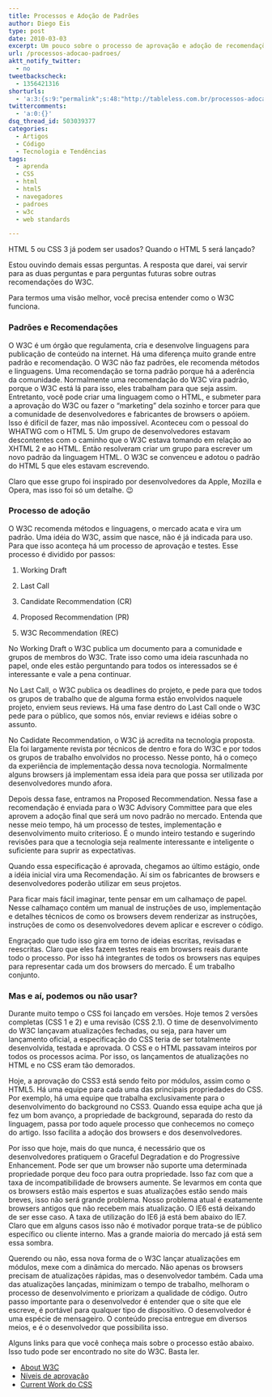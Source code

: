 ```yaml
---
title: Processos e Adoção de Padrões
author: Diego Eis
type: post
date: 2010-03-03
excerpt: Um pouco sobre o processo de aprovação e adoção de recomendações do W3C.
url: /processos-adocao-padroes/
aktt_notify_twitter:
  - no
tweetbackscheck:
  - 1356421316
shorturls:
  - 'a:3:{s:9:"permalink";s:48:"http://tableless.com.br/processos-adocao-padroes";s:7:"tinyurl";s:26:"http://tinyurl.com/44s2pnn";s:4:"isgd";s:19:"http://is.gd/PVKIMc";}'
twittercomments:
  - 'a:0:{}'
dsq_thread_id: 503039377
categories:
  - Artigos
  - Código
  - Tecnologia e Tendências
tags:
  - aprenda
  - CSS
  - html
  - html5
  - navegadores
  - padroes
  - w3c
  - web standards

---
```

HTML 5 ou CSS 3 já podem ser usados? Quando o HTML 5 será lançado?
  
Estou ouvindo demais essas perguntas. A resposta que darei, vai servir para as duas perguntas e para perguntas futuras sobre outras recomendações do W3C. 

Para termos uma visão melhor, você precisa entender como o W3C funciona.

### Padrões e Recomendações

O W3C é um órgão que regulamenta, cria e desenvolve linguagens para publicação de conteúdo na internet. Há uma diferença muito grande entre padrão e recomendação. O W3C não faz padrões, ele recomenda métodos e linguagens. Uma recomendação se torna padrão porque há a aderência da comunidade. Normalmente uma recomendação do W3C vira padrão, porque o W3C está lá para isso, eles trabalham para que seja assim. Entretanto, você pode criar uma linguagem como o HTML, e submeter para a aprovação do W3C ou fazer o &#8220;marketing&#8221; dela sozinho e torcer para que a comunidade de desenvolvedores e fabricantes de browsers o apóiem. Isso é difícil de fazer, mas não impossível. Aconteceu com o pessoal do WHATWG com o HTML 5. Um grupo de desenvolvedores estavam descontentes com o caminho que o W3C estava tomando em relação ao XHTML 2 e ao HTML. Então resolveram criar um grupo para escrever um novo padrão da linguagem HTML. O W3C se convenceu e adotou o padrão do HTML 5 que eles estavam escrevendo.
  
Claro que esse grupo foi inspirado por desenvolvedores da Apple, Mozilla e Opera, mas isso foi só um detalhe. 😉

### Processo de adoção

O W3C recomenda métodos e linguagens, o mercado acata e vira um padrão. Uma idéia do W3C, assim que nasce, não é já indicada para uso. Para que isso aconteça há um processo de aprovação e testes. Esse processo é dividido por passos:

1. Working Draft
  
2. Last Call
  
3. Candidate Recommendation (CR)
  
4. Proposed Recommendation (PR)
  
5. W3C Recommendation (REC)

No Working Draft o W3C publica um documento para a comunidade e grupos de membros do W3C. Trate isso como uma ideia rascunhada no papel, onde eles estão perguntando para todos os interessados se é interessante e vale a pena continuar.

No Last Call, o W3C publica os deadlines do projeto, e pede para que todos os grupos de trabalho que de alguma forma estão envolvidos naquele projeto, enviem seus reviews. Há uma fase dentro do Last Call onde o W3C pede para o público, que somos nós, enviar reviews e idéias sobre o assunto.

No Cadidate Recommendation, o W3C já acredita na tecnologia proposta. Ela foi largamente revista por técnicos de dentro e fora do W3C e por todos os grupos de trabalho envolvidos no processo. Nesse ponto, há o começo da experiência de implementação dessa nova tecnologia. Normalmente alguns browsers já implementam essa ideia para que possa ser utilizada por desenvolvedores mundo afora.

Depois dessa fase, entramos na Proposed Recommendation. Nessa fase a recomendação é enviada para o W3C Advisory Committee para que eles aprovem a adoção final que será um novo padrão no mercado. Entenda que nesse meio tempo, há um processo de testes, implementação e desenvolvimento muito criterioso. É o mundo inteiro testando e sugerindo revisões para que a tecnologia seja realmente interessante e inteligente o suficiente para suprir as expectativas.

Quando essa especificação é aprovada, chegamos ao último estágio, onde a idéia inicial vira uma Recomendação. Aí sim os fabricantes de browsers e desenvolvedores poderão utilizar em seus projetos.

Para ficar mais fácil imaginar, tente pensar em um calhamaço de papel. Nesse calhamaço contém um manual de instruções de uso, implementação e detalhes técnicos de como os browsers devem renderizar as instruções, instruções de como os desenvolvedores devem aplicar e escrever o código.
  
Engraçado que tudo isso gira em torno de ideias escritas, revisadas e reescritas. Claro que eles fazem testes reais em browsers reais durante todo o processo. Por isso há integrantes de todos os browsers nas equipes para representar cada um dos browsers do mercado. É um trabalho conjunto. 

### Mas e aí, podemos ou não usar?

Durante muito tempo o CSS foi lançado em versões. Hoje temos 2 versões completas (CSS 1 e 2) e uma revisão (CSS 2.1). O time de desenvolvimento do W3C lançavam atualizações fechadas, ou seja, para haver um lançamento oficial, a especificação do CSS teria de ser totalmente desenvolvida, testada e aprovada. O CSS e o HTML passavam inteiros por todos os processos acima. Por isso, os lançamentos de atualizações no HTML e no CSS eram tão demorados.
  
Hoje, a aprovação do CSS3 está sendo feito por módulos, assim como o HTML5. Há uma equipe para cada uma das principais propriedades do CSS. Por exemplo, há uma equipe que trabalha exclusivamente para o desenvolvimento do background no CSS3. Quando essa equipe acha que já fez um bom avanço, a propriedade de background, separada do resto da linguagem, passa por todo aquele processo que conhecemos no começo do artigo. Isso facilita a adoção dos browsers e dos desenvolvedores. 

Por isso que hoje, mais do que nunca, é necessário que os desenvolvedores pratiquem o Graceful Degradation e do Progressive Enhancement. Pode ser que um browser não suporte uma determinada propriedade porque deu foco para outra propriedade. Isso faz com que a taxa de incompatibilidade de browsers aumente. Se levarmos em conta que os browsers estão mais espertos e suas atualizações estão sendo mais breves, isso não será grande problema. Nosso problema atual é exatamente browsers antigos que não recebem mais atualização. O IE6 está deixando de ser esse caso. A taxa de utilização do IE6 já está bem abaixo do IE7. Claro que em alguns casos isso não é motivador porque trata-se de público específico ou cliente interno. Mas a grande maioria do mercado já está sem essa sombra.

Querendo ou não, essa nova forma de o W3C lançar atualizações em módulos, mexe com a dinâmica do mercado. Não apenas os browsers precisam de atualizações rápidas, mas o desenvolvedor também. Cada uma das atualizações lançadas, minimizam o tempo de trabalho, melhoram o processo de desenvolvimento e priorizam a qualidade de código. Outro passo importante para o desenvolvedor é entender que o site que ele escreve, é portável para qualquer tipo de dispositivo. O desenvolvedor é uma espécie de mensageiro. O conteúdo precisa entregue em diversos meios, e é o desenvolvedor que possibilita isso.

Alguns links para que você conheça mais sobre o processo estão abaixo. Isso tudo pode ser encontrado no site do W3C. Basta ler.

  * [About W3C][1]
  * [Níveis de aprovação][2]
  * [Current Work do CSS][3]

 [1]: http://www.w3.org/Consortium/ "Sobre o W3C"
 [2]: http://www.w3.org/2005/10/Process-20051014/tr#maturity-levels "Níveis de aprovação"
 [3]: http://www.w3.org/Style/CSS/current-work#test "Projeto actual do CSS"